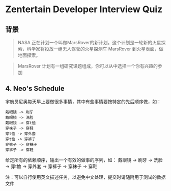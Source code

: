 Zentertain Developer Interview Quiz
===================================

背景
----------

> NASA 正在计划一个叫做MarsRover的新计划。这个计划是一轮新的火星探索，科学家将投放一组无人驾驶的火星探测车 MarsRover 到火星表面，做地面探索。

> MarsRover 计划有一组研究课题组成，你可以从中选择一个你有兴趣的参加

## 4. Neo's Schedule

宇航员尼奥每天早上要做很多事情，其中有些事情要按特定的先后顺序做，如：

	戴眼镜 -> 刷牙
	戴眼镜 -> 洗脸
	戴眼镜 -> 穿t恤
	穿袜子 -> 穿鞋
	穿t恤 -> 穿外套
	穿t恤 -> 穿裤子
	穿裤子 -> 穿袜子
	穿裤子 -> 穿鞋

给定所有的依赖顺序，输出一个有效的做事的序列，如：
	戴眼镜 -> 刷牙 -> 洗脸 -> 穿t恤 -> 穿外套 -> 穿裤子 -> 穿袜子 -> 穿鞋

注：可以自行使用英文描述任务，以避免中文处理，提交时请随附用于测试的数据文件